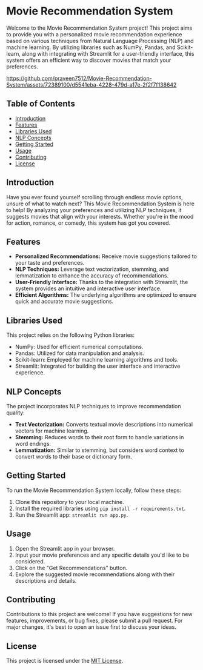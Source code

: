 # Movie Recommendation System

Welcome to the Movie Recommendation System project! This project aims to provide you with a personalized movie recommendation experience based on various techniques from Natural Language Processing (NLP) and machine learning. By utilizing libraries such as NumPy, Pandas, and Scikit-learn, along with integrating with Streamlit for a user-friendly interface, this system offers an efficient way to discover movies that match your preferences.


https://github.com/praveen7512/Movie-Recommendation-System/assets/72389100/d5541eba-4228-479d-a17e-2f2f7f138642


## Table of Contents
- [Introduction](#introduction)
- [Features](#features)
- [Libraries Used](#libraries-used)
- [NLP Concepts](#nlp-concepts)
- [Getting Started](#getting-started)
- [Usage](#usage)
- [Contributing](#contributing)
- [License](#license)

## Introduction
Have you ever found yourself scrolling through endless movie options, unsure of what to watch next? This Movie Recommendation System is here to help! By analyzing your preferences and utilizing NLP techniques, it suggests movies that align with your interests. Whether you're in the mood for action, romance, or comedy, this system has got you covered.

## Features
- **Personalized Recommendations:** Receive movie suggestions tailored to your taste and preferences.
- **NLP Techniques:** Leverage text vectorization, stemming, and lemmatization to enhance the accuracy of recommendations.
- **User-Friendly Interface:** Thanks to the integration with Streamlit, the system provides an intuitive and interactive user interface.
- **Efficient Algorithms:** The underlying algorithms are optimized to ensure quick and accurate movie suggestions.

## Libraries Used
This project relies on the following Python libraries:
- NumPy: Used for efficient numerical computations.
- Pandas: Utilized for data manipulation and analysis.
- Scikit-learn: Employed for machine learning algorithms and tools.
- Streamlit: Integrated for building the user interface and interactive experience.

## NLP Concepts
The project incorporates NLP techniques to improve recommendation quality:
- **Text Vectorization:** Converts textual movie descriptions into numerical vectors for machine learning.
- **Stemming:** Reduces words to their root form to handle variations in word endings.
- **Lemmatization:** Similar to stemming, but considers word context to convert words to their base or dictionary form.

## Getting Started
To run the Movie Recommendation System locally, follow these steps:
1. Clone this repository to your local machine.
2. Install the required libraries using `pip install -r requirements.txt`.
3. Run the Streamlit app: `streamlit run app.py`.

## Usage
1. Open the Streamlit app in your browser.
2. Input your movie preferences and any specific details you'd like to be considered.
3. Click on the "Get Recommendations" button.
4. Explore the suggested movie recommendations along with their descriptions and details.

## Contributing
Contributions to this project are welcome! If you have suggestions for new features, improvements, or bug fixes, please submit a pull request. For major changes, it's best to open an issue first to discuss your ideas.

## License
This project is licensed under the [MIT License](LICENSE).
